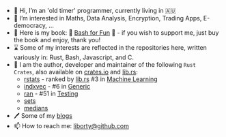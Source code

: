 - 👋 Hi, I’m an 'old timer' programmer, currently living in 🇦🇺
- 👀 I’m interested in Maths, Data Analysis, Encryption, Trading Apps, E-democracy, ... 
- :book: Here is my book: 🔖 [Bash for Fun](https://leanpub.com/bashforfun) :bookmark: - if you wish to support me, just buy the book and enjoy, thank you!
- ⌛ Some of my interests are reflected in the repositories here, written variously in: Rust, Bash, Javascript, and C.
- 💞️ I am the author, developer and maintainer of the following `Rust Crates`, also available on [crates.io](https://crates.io) and [lib.rs](https://lib.rs):
  * [rstats](https://lib.rs/crates/rstats) - ranked by [lib.rs](https://lib.rs) #3 in [Machine Learning](https://lib.rs/science/ml)
  * [indxvec](https://lib.rs/crates/indxvec) - #6 in [Generic](https://lib.rs/keywords/generic)
  * [ran](https://lib.rs/crates/ran) - #51 in [Testing](https://lib.rs/development-tools/testing)
  * [sets](https://lib.rs/crates/sets)
  * [medians](https://lib.rs/crates/medians)
- 🖊️ Some of my [blogs](https:oldmill.cz)
- 📫 How to reach me: liborty@github.com
